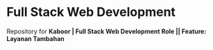 # Full Stack Web Development

Repository for **Kaboor | Full Stack Web Development Role || Feature: Layanan Tambahan**
